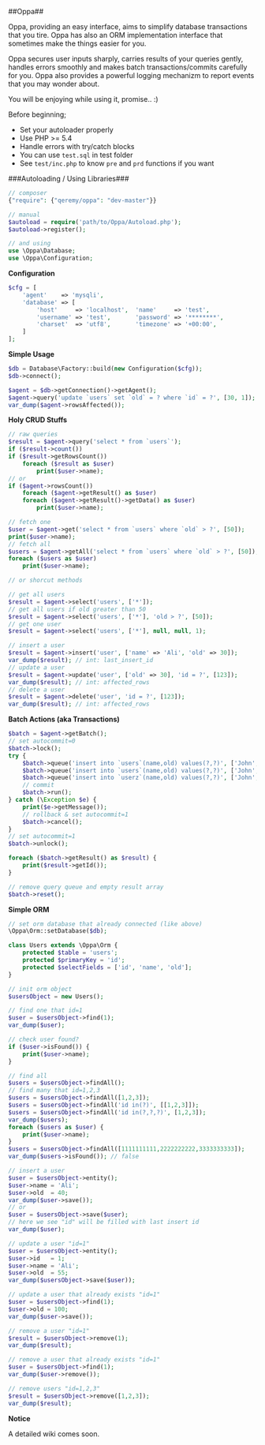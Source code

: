 ##Oppa##

Oppa, providing an easy interface, aims to simplify database transactions that you tire. Oppa has also an ORM implementation interface that sometimes make the things easier for you.

Oppa secures user inputs sharply, carries results of your queries gently, handles errors smoothly and makes batch transactions/commits carefully for you. Oppa also provides a powerful logging mechanizm to report events that you may wonder about.

You will be enjoying while using it, promise.. :)

Before beginning;

- Set your autoloader properly
- Use PHP >= 5.4
- Handle errors with try/catch blocks
- You can use `test.sql` in test folder
- See `test/inc.php` to know `pre` and `prd` functions if you want

###Autoloading / Using Libraries###

```php
// composer
{"require": {"qeremy/oppa": "dev-master"}}

// manual
$autoload = require('path/to/Oppa/Autoload.php');
$autoload->register();

// and using
use \Oppa\Database;
use \Oppa\Configuration;
```

**Configuration**

```php
$cfg = [
    'agent'    => 'mysqli',
    'database' => [
        'host'     => 'localhost',  'name'     => 'test',
        'username' => 'test',       'password' => '********',
        'charset'  => 'utf8',       'timezone' => '+00:00',
    ]
];
```

**Simple Usage**

```php
$db = Database\Factory::build(new Configuration($cfg));
$db->connect();

$agent = $db->getConnection()->getAgent();
$agent->query('update `users` set `old` = ? where `id` = ?', [30, 1]);
var_dump($agent->rowsAffected());
```

**Holy CRUD Stuffs**

```php
// raw queries
$result = $agent->query('select * from `users`');
if ($result->count())
if ($result->getRowsCount())
    foreach ($result as $user)
        print($user->name);
// or
if ($agent->rowsCount())
    foreach ($agent->getResult() as $user)
    foreach ($agent->getResult()->getData() as $user)
        print($user->name);

// fetch one
$user = $agent->get('select * from `users` where `old` > ?', [50]);
print($user->name);
// fetch all
$users = $agent->getAll('select * from `users` where `old` > ?', [50]);
foreach ($users as $user)
    print($user->name);

// or shorcut methods

// get all users
$result = $agent->select('users', ['*']);
// get all users if old greater than 50
$result = $agent->select('users', ['*'], 'old > ?', [50]);
// get one user
$result = $agent->select('users', ['*'], null, null, 1);

// insert a user
$result = $agent->insert('user', ['name' => 'Ali', 'old' => 30]);
var_dump($result); // int: last_insert_id
// update a user
$result = $agent->update('user', ['old' => 30], 'id = ?', [123]);
var_dump($result); // int: affected_rows
// delete a user
$result = $agent->delete('user', 'id = ?', [123]);
var_dump($result); // int: affected_rows
```

**Batch Actions (aka Transactions)**

```php
$batch = $agent->getBatch();
// set autocommit=0
$batch->lock();
try {
    $batch->queue('insert into `users`(name,old) values(?,?)', ['John', 25]);
    $batch->queue('insert into `users`(name,old) values(?,?)', ['John', 25]);
    $batch->queue('insert into `userz`(name,old) values(?,?)', ['John', 25]); // boom!
    // commit
    $batch->run();
} catch (\Exception $e) {
    print($e->getMessage());
    // rollback & set autocommit=1
    $batch->cancel();
}
// set autocommit=1
$batch->unlock();

foreach ($batch->getResult() as $result) {
    print($result->getId());
}

// remove query queue and empty result array
$batch->reset();
```

**Simple ORM**

```php
// set orm database that already connected (like above)
\Oppa\Orm::setDatabase($db);

class Users extends \Oppa\Orm {
    protected $table = 'users';
    protected $primaryKey = 'id';
    protected $selectFields = ['id', 'name', 'old'];
}

// init orm object
$usersObject = new Users();

// find one that id=1
$user = $usersObject->find(1);
var_dump($user);

// check user found?
if ($user->isFound()) {
    print($user->name);
}

// find all
$users = $usersObject->findAll();
// find many that id=1,2,3
$users = $usersObject->findAll([1,2,3]);
$users = $usersObject->findAll('id in(?)', [[1,2,3]]);
$users = $usersObject->findAll('id in(?,?,?)', [1,2,3]);
var_dump($users);
foreach ($users as $user) {
    print($user->name);
}
$users = $usersObject->findAll([1111111111,2222222222,3333333333]);
var_dump($users->isFound()); // false

// insert a user
$user = $usersObject->entity();
$user->name = 'Ali';
$user->old  = 40;
var_dump($user->save());
// or
$user = $usersObject->save($user);
// here we see "id" will be filled with last insert id
var_dump($user);

// update a user "id=1"
$user = $usersObject->entity();
$user->id   = 1;
$user->name = 'Ali';
$user->old  = 55;
var_dump($usersObject->save($user));

// update a user that already exists "id=1"
$user = $usersObject->find(1);
$user->old = 100;
var_dump($user->save());

// remove a user "id=1"
$result = $usersObject->remove(1);
var_dump($result);

// remove a user that already exists "id=1"
$user = $usersObject->find(1);
var_dump($user->remove());

// remove users "id=1,2,3"
$result = $usersObject->remove([1,2,3]);
var_dump($result);
```

**Notice**

A detailed wiki comes soon.
